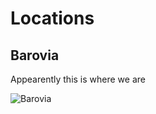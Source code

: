 # Locations

## Barovia
Appearently this is where we are

![Barovia](./Images/00_MapOfBarovia.jpg)

